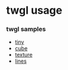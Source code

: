 # twgl usage

### twgl samples
* [tiny](https://princessgod.github.io/twgl_use/tiny.html)
* [cube](https://princessgod.github.io/twgl_use/cube.html)
* [texture](https://princessgod.github.io/twgl_use/texture.html)
* [lines](https://princessgod.github.io/twgl_use/lines.html)
